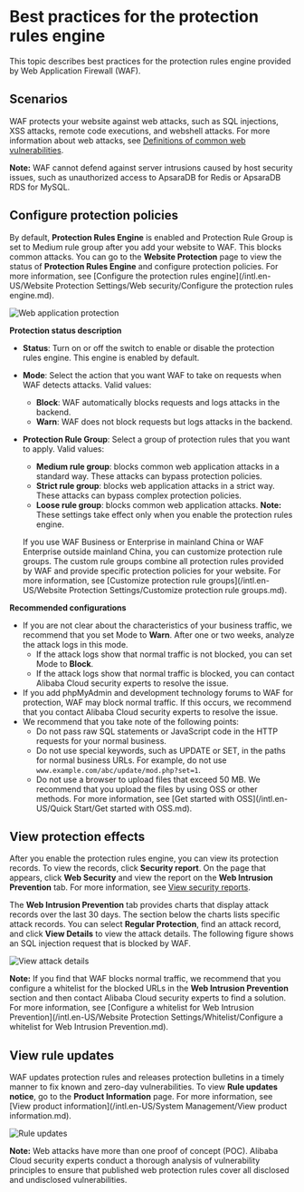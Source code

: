 # Best practices for the protection rules engine

This topic describes best practices for the protection rules engine provided by Web Application Firewall \(WAF\).

## Scenarios

WAF protects your website against web attacks, such as SQL injections, XSS attacks, remote code executions, and webshell attacks. For more information about web attacks, see [Definitions of common web vulnerabilities]().

**Note:** WAF cannot defend against server intrusions caused by host security issues, such as unauthorized access to ApsaraDB for Redis or ApsaraDB RDS for MySQL.

## Configure protection policies

By default, **Protection Rules Engine** is enabled and Protection Rule Group is set to Medium rule group after you add your website to WAF. This blocks common attacks. You can go to the **Website Protection** page to view the status of **Protection Rules Engine** and configure protection policies. For more information, see [Configure the protection rules engine](/intl.en-US/Website Protection Settings/Web security/Configure the protection rules engine.md).

![Web application protection ](https://static-aliyun-doc.oss-accelerate.aliyuncs.com/assets/img/en-US/3969021161/p8640.jpg)

**Protection status description**

-   **Status**: Turn on or off the switch to enable or disable the protection rules engine. This engine is enabled by default.
-   **Mode**: Select the action that you want WAF to take on requests when WAF detects attacks. Valid values:
    -   **Block**: WAF automatically blocks requests and logs attacks in the backend.
    -   **Warn**: WAF does not block requests but logs attacks in the backend.
-   **Protection Rule Group**: Select a group of protection rules that you want to apply. Valid values:

    -   **Medium rule group**: blocks common web application attacks in a standard way. These attacks can bypass protection policies.
    -   **Strict rule group**: blocks web application attacks in a strict way. These attacks can bypass complex protection policies.
    -   **Loose rule group**: blocks common web application attacks.
    **Note:** These settings take effect only when you enable the protection rules engine.

    If you use WAF Business or Enterprise in mainland China or WAF Enterprise outside mainland China, you can customize protection rule groups. The custom rule groups combine all protection rules provided by WAF and provide specific protection policies for your website. For more information, see [Customize protection rule groups](/intl.en-US/Website Protection Settings/Customize protection rule groups.md).


**Recommended configurations**

-   If you are not clear about the characteristics of your business traffic, we recommend that you set Mode to **Warn**. After one or two weeks, analyze the attack logs in this mode.
    -   If the attack logs show that normal traffic is not blocked, you can set Mode to **Block**.
    -   If the attack logs show that normal traffic is blocked, you can contact Alibaba Cloud security experts to resolve the issue.
-   If you add phpMyAdmin and development technology forums to WAF for protection, WAF may block normal traffic. If this occurs, we recommend that you contact Alibaba Cloud security experts to resolve the issue.
-   We recommend that you take note of the following points:
    -   Do not pass raw SQL statements or JavaScript code in the HTTP requests for your normal business.
    -   Do not use special keywords, such as UPDATE or SET, in the paths for normal business URLs. For example, do not use `www.example.com/abc/update/mod.php?set=1`.
    -   Do not use a browser to upload files that exceed 50 MB. We recommend that you upload the files by using OSS or other methods. For more information, see [Get started with OSS](/intl.en-US/Quick Start/Get started with OSS.md).

## View protection effects

After you enable the protection rules engine, you can view its protection records. To view the records, click **Security report**. On the page that appears, click **Web Security** and view the report on the **Web Intrusion Prevention** tab. For more information, see [View security reports](/intl.en-US/.md).

The **Web Intrusion Prevention** tab provides charts that display attack records over the last 30 days. The section below the charts lists specific attack records. You can select **Regular Protection**, find an attack record, and click **View Details** to view the attack details. The following figure shows an SQL injection request that is blocked by WAF.

![View attack details ](https://static-aliyun-doc.oss-accelerate.aliyuncs.com/assets/img/en-US/7628549951/p8644.png)

**Note:** If you find that WAF blocks normal traffic, we recommend that you configure a whitelist for the blocked URLs in the **Web Intrusion Prevention** section and then contact Alibaba Cloud security experts to find a solution. For more information, see [Configure a whitelist for Web Intrusion Prevention](/intl.en-US/Website Protection Settings/Whitelist/Configure a whitelist for Web Intrusion Prevention.md).

## View rule updates

WAF updates protection rules and releases protection bulletins in a timely manner to fix known and zero-day vulnerabilities. To view **Rule updates notice**, go to the **Product Information** page. For more information, see [View product information](/intl.en-US/System Management/View product information.md).

![Rule updates ](https://static-aliyun-doc.oss-accelerate.aliyuncs.com/assets/img/en-US/7628549951/p8645.png)

**Note:** Web attacks have more than one proof of concept \(POC\). Alibaba Cloud security experts conduct a thorough analysis of vulnerability principles to ensure that published web protection rules cover all disclosed and undisclosed vulnerabilities.

